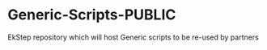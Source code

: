 # Generic-Scripts-PUBLIC
EkStep repository which will host Generic scripts to be re-used by partners
